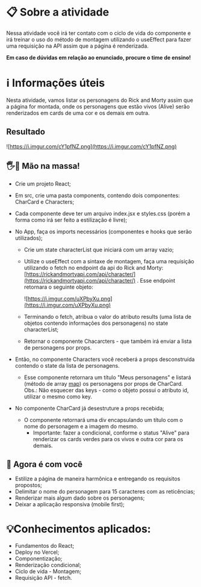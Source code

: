 # 📋 Sobre a atividade

Nessa atividade você irá ter contato com o ciclo de vida do componente e irá treinar o uso do método de montagem utilizando o useEffect para fazer uma requisição na API assim que a página é renderizada.

**Em caso de dúvidas em relação ao enunciado, procure o time de ensino!**

# ℹ️ Informações úteis

Nesta atividade, vamos listar os personagens do Rick and Morty assim que a página for montada, onde os personagens que estão vivos (Alive) serão renderizados em cards de uma cor e os demais em outra.

## Resultado

![https://i.imgur.com/cY1pfNZ.png](https://i.imgur.com/cY1pfNZ.png)

## 🖐️🍝 Mão na massa!

*   Crie um projeto React;
*   Em src, crie uma pasta components, contendo dois componentes: CharCard e Characters;
*   Cada componente deve ter um arquivo index.jsx e styles.css (porém a forma como irá ser feito a estilização é livre);
*   No App, faça os imports necessários (componentes e hooks que serão utilizados);
    *   Crie um state characterList que iniciará com um array vazio;

    *   Utilize o useEffect com a sintaxe de montagem, faça uma requisição utilizando o fetch no endpoint da api do Rick and Morty: [](https://rickandmortyapi.com/api/character/)[https://rickandmortyapi.com/api/character/](https://rickandmortyapi.com/api/character/) . Esse endpoint retornara o seguinte objeto:

        ![https://i.imgur.com/uXPbyXu.png](https://i.imgur.com/uXPbyXu.png)

    *   Terminando o fetch, atribua o valor do atributo results (uma lista de objetos contendo informações dos personagens) no state characterList;

    *   Retornar o componente Chacarcters - que também irá enviar a lista de personagens por props.

*   Então, no componente Characters você receberá a props desconstruída contendo o state da lista de personagens.
    *   Esse componente retornara um título "Meus personagens" e listará (método de array [map](https://pt-br.reactjs.org/docs/lists-and-keys.html)) os personagens por props de CharCard. Obs.: Não esquecer das keys - como o objeto possui o atributo id, utilizar o mesmo como key.
*   No componente CharCard já desestruture a props recebida;
    *   O componente retornará uma div encapsulando um título com o nome do personagem e a imagem do mesmo.
        *   Importante: fazer a condicional, conforme o status "Alive" para renderizar os cards verdes para os vivos e outra cor para os demais.

## 💪 Agora é com você

*   Estilize a página de maneira harmônica e entregando os requisitos propostos;
*   Delimitar o nome do personagem para 15 caracteres com as reticências;
*   Renderizar mais algum dado sobre os personagens;
*   Deixar a aplicação responsiva (mobile first);

# 💡Conhecimentos aplicados:

*   Fundamentos do React;
*   Deploy no Vercel;
*   Componentização;
*   Renderização condicional;
*   Ciclo de vida - Montagem;
*   Requisição API - fetch.
